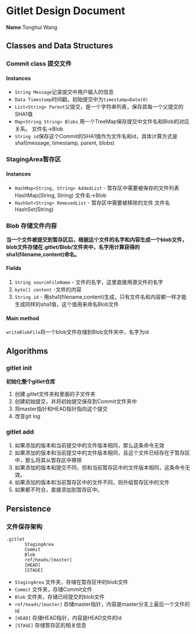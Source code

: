 # Gitlet Design Document

**Name**:Tonghui Wang

## Classes and Data Structures

### Commit class 提交文件

#### Instances

*  `String Message`记录提交中用户输入的信息
* `Data Timestamp`时间戳，初始提交中为`timestamp=Data(0)`
* `List<String> Parent`父提交，是一个字符串列表，保存其每一个父提交的SHA1值
* `Map<String String> Blobs` 用一个TreeMap保存提交中文件名和Blob的对应关系。 文件名->Blob
* `String id`保存这个Commit的SHA1值作为文件名和id，具体计算方式是sha1(message, timestamp, parent, blobs)


### StagingArea暂存区
#### Instances
* `HashMap<String, String> AddedList` - 暂存区中需要被保存的文件列表  HashMap(String, String) 文件名->Blob
* `HashSet<String> RemovedList` - 暂存区中需要被移除的文件 文件名 HashSet(String)


### Blob 存储文件内容
**当一个文件被提交到暂存区后，根据这个文件的名字和内容生成一个blob文件，blob文件存储在.gitlet/Blob/文件夹中，名字用计算获得的
sha1(filename,content)命名。**

#### Fields

1. `String sourceFileName` - 文件的名字，这里直接用源文件的名字
2. `byte[] content` -文件的内容
3. `String id` - 用sha1(filename,content)生成，只有文件名和内容都一样才能生成同样的sha1值，这个值用来命名Blob文件
#### Main method
`writeBlobFile`将一个blob文件存储到Blob文件夹中，名字为id


## Algorithms
### gitlet init
**初始化整个gitlet仓库**  
1. 创建.gitlet文件夹和里面的子文件夹
2. 创建初始提交，并将初始提交保存到Commit文件夹中
3. 将master指针和HEAD指针指向这个提交
4. 改变git log
### gitlet add
1. 如果添加的版本和当前提交中的文件版本相同，那么这条命令无效
2. 如果添加的版本和当前提交中的文件版本相同，且这个文件已经存在于暂存区中，那么将其从暂存区中移除
3. 如果添加的版本和提交不同，但和当前暂存区中的文件版本相同，这条命令无效。
4. 如果添加的版本和当前暂存区中的文件不同，则升级暂存区中的文件
5. 如果都不符合，直接添加到暂存区中。

## Persistence
### 文件保存架构
```
.gitlet
       StagingArea
       Commit
       Blob
       ref/heads/[master] 
       [HEAD]
       [STAGE]       
```
* `StagingArea` 文件夹，存储在暂存区中的blob文件
*  `Commit` 文件夹，存储Commit文件
*  `Blob` 文件夹，存储已经提交的blob文件
*  `ref/heads/[master]` 存储master指针，内容是master分支上最后一个文件的id
*  `[HEAD]` 存储HEAD指针，内容是HEAD文件的id
*  `[STAGE]` 存储暂存区的相关信息

